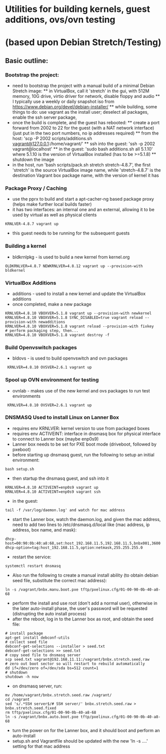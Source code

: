 # Utilities for building kernels, guest additions, ovs/ovn testing
# (based upon Debian Stretch/Testing)

## Basic outline:

### Bootstrap the project:
* need to bootstrap the project with a manual build of a minimal Debian Stretch image:
** in VirtualBox, call it 'stretch' in the gui, with 512M memory, 10G drive, virtio driver for network, disable floppy and audio
** I typically use a weekly or daily snapshot iso from https://www.debian.org/devel/debian-installer/
** while building, some things to do:  use vagrant as the install user; deselect all packages, enable the ssh server package, 
* once the build is complete, and the guest has rebooted:
** create a port forward from 2002 to 22 for the guest (with a NAT network interface) (just put in the two port numbers, no ip addresses required)
** from the host: 'scp -P 2002 scripts/additions.sh vagrant@127.0.0.1:/home/vagrant/'
** ssh into the guest: 'ssh -p 2002 vagrant@localhost'
** in the guest: 'sudo bash additions.sh all 5.1.10' where 5.1.10 is the version of VirtualBox installed (has to be >=5.1.8)
** shutdown the image
* in the host, run 'bash scripts/pack.sh stretch stretch-4.8.7', 
    the first 'stretch' is the source VirtualBox image name, while 'stretch-4.8.7' is the destination Vagrant box package name, 
     with the version of kernel it has

### Package Proxy / Caching
* use the pprx to build and start a apt-cacher-ng based package proxy (helps make further local builds faster)
* it has two interfaces:  an internal one and an external, allowing it to be used by virtual as well as physical clients
```
KRNLVER-4.8.7 vagrant up
```
* this guest needs to be running for the subsequent guests

### Building a kernel
* bldkrnlpkg - is used to build a new kernel from kernel.org
```
OLDKRNLVER=4.8.7 NEWKRNLVER=4.8.12 vagrant up --provision-with bldkernel
```

### VirtualBox Additions
* additions - used to install a new kernel and update the VirtualBox additions
* once completed, make a new package
```
KRNLVER=4.8.10 VBOXVER=5.1.8 vagrant up --provision-with newkernel
KRNLVER=4.8.10 VBOXVER=5.1.8 SYNC_DISABLED=true vagrant reload --provision-with newadditions
KRNLVER=4.8.10 VBOXVER=5.1.8 vagrant reload --provision-with fixkey
# perform packaging step, then...
KRNLVER=4.8.10 VBOXVER=5.1.8 vagrant destroy -f
```

### Build Openvswitch packages
* bldovs - is used to build openvswitch and ovn packages
```
 KRNLVER=4.8.10 OVSVER=2.6.1 vagrant up
```

### Spool up OVN environment for testing
* ovnlab - makes use of the new kernel and ovs packages to run test environments
```
 KRNLVER=4.8.10 OVSVER=2.6.1 vagrant up
```
### DNSMASQ Used to install Linux on Lanner Box
* requires env KRNLVER: kernel version to use from packaged boxes
* requires env ACTIVEINT: interface in dnsmasq box for physical interface to connect to Lanner box (maybe enp0s9)
* Lanner box needs to be set for PXE boot mode (driveboot, followed by pxeboot)
* before starting up dnsmasq guest, run the following to setup an initial environment:
```
bash setup.sh
```
* then startup the dnsmasq guest, and ssh into it
```
KRNLVER=4.8.10 ACTIVEINT=enp0s9 vagrant up
KRNLVER=4.8.10 ACTIVEINT=enp0s9 vagrant ssh
```
* in the guest:
```
tail -f /var/log/daemon.log' and watch for mac address
```
* start the Lanner box, watch the daemon.log, and given the mac address, need to add two lines to /etc/dnsmasq.d/local like (mac address, ip address, box name, and mask):
```
dhcp-host=00:90:0b:40:a8:68,set:host_192.168.11.5,192.168.11.5,bnbx001,3600
dhcp-option=tag:host_192.168.11.5,option:netmask,255.255.255.0
```
* restart the service:
```
systemctl restart dnsmasq
```
* Also run the following to create a manual install ability (to obtain debian seed file, substitute the correct mac address):
```
ln -s /vagrant/bnbx.manu.boot.pxe tftp/pxelinux.cfg/01-00-90-0b-40-a8-68
```
* perform the install and use root (don't add a normal user), 
   otherwise in the later auto-install phase, 
     the user's password will be requested (distrupting the auto install process)
* after the reboot, log in to the Lanner box as root, and obtain the seed file:
```
# install package
apt-get install debconf-utils
# collect seed file
debconf-get-selections --installer > seed.txt
debconf-get-selections >> seed.txt
# copy seed file to dnsmasq server
scp seed.txt vagrant@192.168.11.11:/vagrant/bnbx.stretch.seed.raw
# zero out boot sector so will restart to rebuild automatically
dd if=/dev/zero of=/dev/sda bs=512 count=1
# shutdown
shutdown -h now
```
* on dnsmasq server, run:
```
mv /home/vagrant/bnbx.stretch.seed.raw /vagrant/
cd /vagrant
sed 's/.*SSH server$/# SSH server/' bnbx.stretch.seed.raw > bnbx.stretch.seed.fixed
rm tftp/pxelinux.cfg/01-00-90-0b-40-a8-68
ln -s /vagrant/bnbx.auto.boot.pxe tftp/pxelinux.cfg/01-00-90-0b-40-a8-68
```
* turn the power on for the Lanner box, and it should boot and perform an auto-install
* setup.sh and Vagrantfile should be updated with the new 'ln -s ....' setting for that mac address
